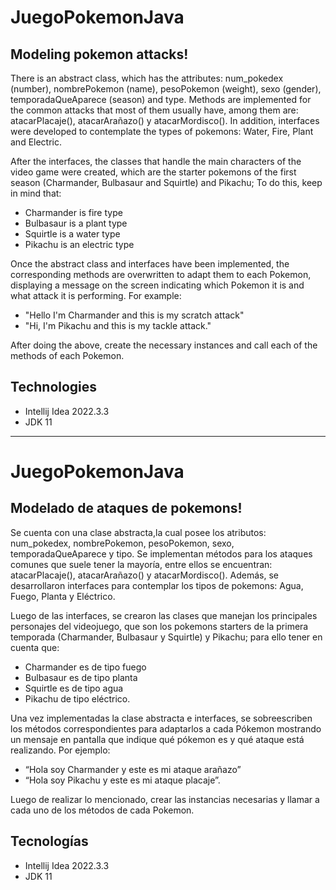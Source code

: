 # JuegoPokemonJava

## Modeling pokemon attacks!
There is an abstract class, which has the attributes: num_pokedex (number), nombrePokemon (name), pesoPokemon (weight), sexo (gender), temporadaQueAparece (season) and type.
Methods are implemented for the common attacks that most of them usually have, among them are: atacarPlacaje(), atacarArañazo() y atacarMordisco().
In addition, interfaces were developed to contemplate the types of pokemons: Water, Fire, Plant and Electric.

After the interfaces, the classes that handle the main characters of the video game were created, which are the starter pokemons of the first season (Charmander, Bulbasaur and Squirtle) and Pikachu; To do this, keep in mind that:
* Charmander is fire type
* Bulbasaur is a plant type
* Squirtle is a water type
* Pikachu is an electric type

Once the abstract class and interfaces have been implemented, the corresponding methods are overwritten to adapt them to each Pokemon, displaying a message on the screen indicating which Pokemon it is and what attack it is performing.
For example:
* "Hello I'm Charmander and this is my scratch attack"
* "Hi, I'm Pikachu and this is my tackle attack."

After doing the above, create the necessary instances and call each of the methods of each Pokemon.

## Technologies
* Intellij Idea 2022.3.3
* JDK 11

<hr>

# JuegoPokemonJava

## Modelado de ataques de pokemons!
Se cuenta con una clase abstracta,la cual posee los atributos: num_pokedex, nombrePokemon, pesoPokemon, sexo, temporadaQueAparece y tipo.
Se implementan métodos para los ataques comunes que suele tener la mayoría, entre ellos se encuentran: atacarPlacaje(), atacarArañazo() y atacarMordisco(). 
Además, se desarrollaron interfaces para contemplar los tipos de pokemons: Agua, Fuego, Planta y Eléctrico.

Luego de las interfaces, se crearon las clases que manejan los principales personajes del videojuego, que son los pokemons starters de la primera temporada (Charmander, Bulbasaur y Squirtle) y Pikachu; para ello tener en cuenta que: 
* Charmander es de tipo fuego
* Bulbasaur es de tipo planta
* Squirtle es de tipo agua 
* Pikachu de tipo eléctrico.

Una vez implementadas la clase abstracta e interfaces, se sobreescriben los métodos correspondientes para adaptarlos a cada Pókemon mostrando un mensaje en pantalla que indique qué pókemon es y qué ataque está realizando.
Por ejemplo: 
* “Hola soy Charmander y este es mi ataque arañazo” 
* “Hola soy Pikachu y este es mi ataque placaje”.

Luego de realizar lo mencionado, crear las instancias necesarias y llamar a cada uno de los métodos de cada Pokemon.

## Tecnologías
* Intellij Idea 2022.3.3
* JDK 11
